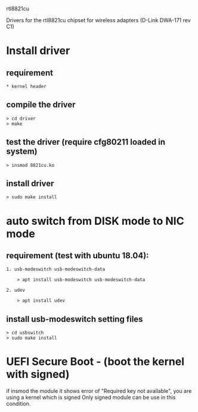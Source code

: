 rtl8821cu

Drivers for the rtl8821cu chipset for wireless adapters (D-Link DWA-171 rev C1)

# Install driver
## requirement
    * kernel header

## compile the driver
```
> cd driver
> make
```
## test the driver (require cfg80211 loaded in system)
```
> insmod 8821cu.ko
```
## install driver
```
> sudo make install
```
# auto switch from DISK mode to NIC mode
## requirement (test with ubuntu 18.04):
    1. usb-modeswitch usb-modeswitch-data
```
    > apt install usb-modeswitch usb-modeswitch-data
```
    2. udev
```
    > apt install udev
```

## install usb-modeswitch setting files
```
> cd usbswitch
> sudo make install
```
# UEFI Secure Boot - (boot the kernel with signed)
 if insmod the module it shows error of "Required key not available", you are using a kernel which is signed
 Only signed module can be use in this condition.
